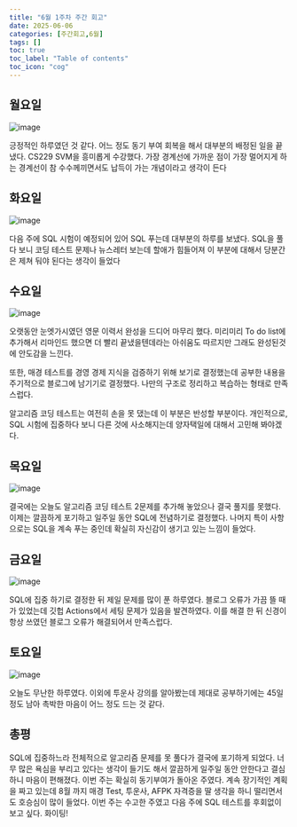 ```yaml
---
title: "6월 1주차 주간 회고"
date: 2025-06-06
categories: [주간회고,6월]
tags: []
toc: true
toc_label: "Table of contents"
toc_icon: "cog"
---
```


## 월요일
![image](https://github.com/user-attachments/assets/89033ee9-9a7b-42c5-a5d6-db8941182eff)

긍정적인 하루였던 것 같다. 어느 정도 동기 부여 회복을 해서 대부분의 배정된 일을 끝냈다. CS229 SVM을 흥미롭게 수강했다. 가장 경계선에 가까운 점이 가장 멀어지게 하는 경계선이 참 수수께끼면서도 납득이 가는 개념이라고 생각이 든다

## 화요일
![image](https://github.com/user-attachments/assets/7bbdd0ce-795c-48ee-a89a-0c2cb04186bf)

다음 주에 SQL 시험이 예정되어 있어 SQL 푸는데 대부분의 하루를 보냈다. SQL을 풀다 보니 코딩 테스트 문제나 뉴스레터 보는데 할애가 힘들어져 이 부분에 대해서 당분간은 제쳐 둬야 된다는 생각이 들었다

## 수요일
![image](https://github.com/user-attachments/assets/7b0b0245-25e1-455a-8c2c-0139ab6752bf)

오랫동안 눈엣가시였던 영문 이력서 완성을 드디어 마무리 했다. 미리미리 To do list에 추가해서 리마인드 했으면 더 빨리 끝냈을텐데라는 아쉬움도 따르지만 그래도 완성된것에 안도감을 느낀다. 

또한, 매경 테스트를 경영 경제 지식을 검증하기 위해 보기로 결정했는데 공부한 내용을 주기적으로 블로그에 남기기로 결정했다. 나만의 구조로 정리하고 복습하는 형태로 만족스럽다. 

알고리즘 코딩 테스트는 여전히 손을 못 댔는데 이 부분은 반성할 부분이다. 개인적으로, SQL 시험에 집중하다 보니 다른 것에 사소해지는데 양자택일에 대해서 고민해 봐야겠다.

## 목요일
![image](https://github.com/user-attachments/assets/c5fa25f7-70fd-470e-bdb8-f4ca81850654)

결국에는 오늘도 알고리즘 코딩 테스트 2문제를 추가해 놓았으나 결국 풀지를 못했다. 이제는 깔끔하게 포기하고 일주일 동안 SQL에 전념하기로 결정했다. 나머지 특이 사항으로는 SQL을 계속 푸는 중인데 확실히 자신감이 생기고 있는 느낌이 들었다. 

## 금요일
![image](https://github.com/user-attachments/assets/eea1983d-3ea2-47ba-88d1-24819b200b4c)

SQL에 집중 하기로 결정한 뒤 제일 문제를 많이 푼 하루였다. 블로그 오류가 가끔 뜰 때가 있었는데 깃헙 Actions에서 세팅 문제가 있음을 발견하였다. 이를 해결 한 뒤 신경이 항상 쓰였던 블로그 오류가 해결되어서 만족스럽다. 

## 토요일
![image](https://github.com/user-attachments/assets/d29fe25f-6d7a-437f-a7cc-50c18f00896e)

오늘도 무난한 하루였다. 이외에 투운사 강의를 알아봤는데 제대로 공부하기에는 45일 정도 남아 촉박한 마음이 어느 정도 드는 것 같다.

## 총평

SQL에 집중하느라 전체적으로 알고리즘 문제를 못 풀다가 결국에 포기하게 되었다. 너무 많은 욕심을 부리고 있다는 생각이 들기도 해서 깔끔하게 일주일 동안 안한다고 결심하니 마음이 편해졌다. 이번 주는 확실히 동기부여가 돌아온 주였다. 계속 장기적인 계획을 짜고 있는데 8월 까지 매경 Test, 투운사, AFPK 자격증을 딸 생각을 하니 떨리면서도 호승심이 많이 들었다. 이번 주는 수고한 주였고 다음 주에 SQL 테스트를 후회없이 보고 싶다. 화이팅!




